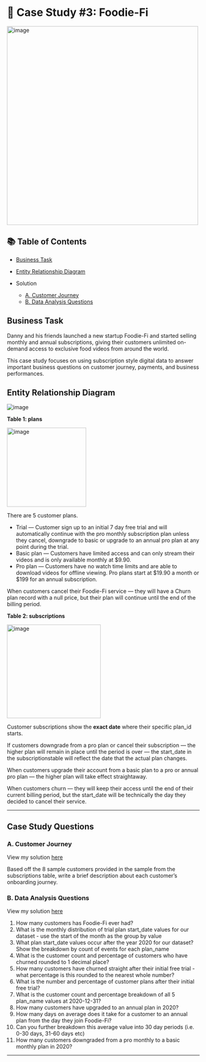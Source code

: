 # 🥑 Case Study #3: Foodie-Fi

<img src="https://user-images.githubusercontent.com/81607668/129742132-8e13c136-adf2-49c4-9866-dec6be0d30f0.png" width="500" height="520" alt="image">

## 📚 Table of Contents
- [Business Task](#business-task)
- [Entity Relationship Diagram](#entity-relationship-diagram)

- Solution
  - [A. Customer Journey](https://github.com/iqrabismii/8-Week-SQL-Challenge/blob/main/food-fi/solutions.sql)
  - [B. Data Analysis Questions](https://github.com/iqrabismii/8-Week-SQL-Challenge/blob/main/food-fi/solutions.sql)
  

## Business Task
Danny and his friends launched a new startup Foodie-Fi and started selling monthly and annual subscriptions, giving their customers unlimited on-demand access to exclusive food videos from around the world.

This case study focuses on using subscription style digital data to answer important business questions on customer journey, payments, and business performances.

## Entity Relationship Diagram

![image](https://user-images.githubusercontent.com/81607668/129744449-37b3229b-80b2-4cce-b8e0-707d7f48dcec.png)

**Table 1: plans**

<img width="207" alt="image" src="https://user-images.githubusercontent.com/81607668/135704535-a82fdd2f-036a-443b-b1da-984178166f95.png">

There are 5 customer plans.

- Trial — Customer sign up to an initial 7 day free trial and will automatically continue with the pro monthly subscription plan unless they cancel, downgrade to basic or upgrade to an annual pro plan at any point during the trial.
- Basic plan — Customers have limited access and can only stream their videos and is only available monthly at $9.90.
- Pro plan — Customers have no watch time limits and are able to download videos for offline viewing. Pro plans start at $19.90 a month or $199 for an annual subscription.

When customers cancel their Foodie-Fi service — they will have a Churn plan record with a null price, but their plan will continue until the end of the billing period.

**Table 2: subscriptions**

<img width="245" alt="image" src="https://user-images.githubusercontent.com/81607668/135704564-30250dd9-6381-490a-82cf-d15e6290cf3a.png">

Customer subscriptions show the **exact date** where their specific plan_id starts.

If customers downgrade from a pro plan or cancel their subscription — the higher plan will remain in place until the period is over — the start_date in the subscriptionstable will reflect the date that the actual plan changes.

When customers upgrade their account from a basic plan to a pro or annual pro plan — the higher plan will take effect straightaway.

When customers churn — they will keep their access until the end of their current billing period, but the start_date will be technically the day they decided to cancel their service.

***

## Case Study Questions

### A. Customer Journey

View my solution [here](https://github.com/iqrabismii/8-Week-SQL-Challenge/blob/main/food-fi/solutions.sql)
  
Based off the 8 sample customers provided in the sample from the subscriptions table, write a brief description about each customer’s onboarding journey.

### B. Data Analysis Questions

View my solution [here](https://github.com/iqrabismii/8-Week-SQL-Challenge/blob/main/food-fi/solutions.sql)
  
1. How many customers has Foodie-Fi ever had?
2. What is the monthly distribution of trial plan start_date values for our dataset - use the start of the month as the group by value
3. What plan start_date values occur after the year 2020 for our dataset? Show the breakdown by count of events for each plan_name
4. What is the customer count and percentage of customers who have churned rounded to 1 decimal place?
5. How many customers have churned straight after their initial free trial - what percentage is this rounded to the nearest whole number?
6. What is the number and percentage of customer plans after their initial free trial?
7. What is the customer count and percentage breakdown of all 5 plan_name values at 2020-12-31?
8. How many customers have upgraded to an annual plan in 2020?
9. How many days on average does it take for a customer to an annual plan from the day they join Foodie-Fi?
10. Can you further breakdown this average value into 30 day periods (i.e. 0-30 days, 31-60 days etc)
11. How many customers downgraded from a pro monthly to a basic monthly plan in 2020?


***
